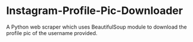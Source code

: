 # Instagram-Profile-Pic-Downloader
A Python web scraper which uses BeautifulSoup module to download the profile pic of the username provided.
